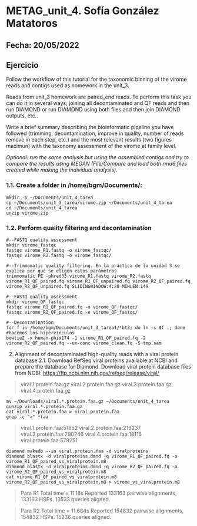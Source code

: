 # METAG_unit_4. Sofía González Matatoros
## Fecha: 20/05/2022
## Ejercicio
Follow the workflow of this tutorial for the taxonomic binning of the virome reads and contigs used as homework in the unit_3.

Reads from unit_3 homework are paired_end reads. To perform this task you can do it in several ways; joining all decontaminated and QF reads and then run DIAMOND or run DIAMOND using both files and then join DIAMOND outputs, etc..

Write a brief summary describing the bioinformatic pipeline you have followed (trimming, decontamination, improve in quality, number of reads remove in each step, etc.) and the most relevant results (two figures maximun) with the taxonomy assessment of the virome at family level.

*Optional: run the same analysis but using the assembled contigs and try to compare the results using MEGAN (File/Compare and load both rma6 files created while making the individual analysis).*

### 1.1. Create a folder in /home/bgm/Documents/:
```
mkdir -p ~/Documents/unit_4_tarea
cp ~/Documents/unit_3_tarea/virome.zip ~/Documents/unit_4_tarea
cd ~/Documents/unit_4_tarea
unzip virome.zip
```

### 1.2. Perform quality filtering and decontamination
```
#--FASTQ quality assessment
mkdir virome_fastqc
fastqc virome_R1.fastq -o virome_fastqc/
fastqc virome_R2.fastq -o virome_fastqc/

#--Trimmomatic quality filtering. En la práctica de la unidad 3 se explica por qué se eligen estos parámetros
trimmomatic PE -phred33 virome_R1.fastq virome_R2.fastq virome_R1_QF_paired.fq virome_R1_QF_unpaired.fq virome_R2_QF_paired.fq virome_R2_QF_unpaired.fq SLIDINGWINDOW:4:20 MINLEN:149

#--FASTQ quality assessment
mkdir virome_QF_fastqc
fastqc virome_R1_QF_paired.fq -o virome_QF_fastqc/
fastqc virome_R2_QF_paired.fq -o virome_QF_fastqc/

#--Decontamination
for f in /home/bgm/Documents/unit_3_tarea1/*bt2; do ln -s $f .; done #hacemos los hipervínculos
bowtie2 -x human-phix174 -1 virome_R1_QF_paired.fq -2 virome_R2_QF_paired.fq --un-conc virome_clean.fq -S tmp.sam
```
2. Alignment of decontaminated high-quality reads with a viral protein database
2.1. Download RefSeq viral proteins available at NCBI and prepare the database for Diamond.
Download viral protein database files from NCBI: https://ftp.ncbi.nlm.nih.gov/refseq/release/viral/

> viral.1.protein.faa.gz
> viral.2.protein.faa.gz
> viral.3.protein.faa.gz
> viral.4.protein.faa.gz

```
mv ~/Downloads/viral.*.protein.faa.gz ~/Documents/unit_4_tarea
gunzip viral.*.protein.faa.gz
cat viral.*.protein.faa > viral.protein.faa
grep -c ">" *faa
```
> viral.1.protein.faa:51652
> viral.2.protein.faa:219237
> viral.3.protein.faa:290246
> viral.4.protein.faa:18116
> viral.protein.faa:579251

```
diamond makedb --in viral.protein.faa -d viralproteins
diamond blastx -d viralproteins.dmnd -q virome_R1_QF_paired.fq -o virome_R1_QF_paired_vs_viralprotein.m8
diamond blastx -d viralproteins.dmnd -q virome_R2_QF_paired.fq -o virome_R2_QF_paired_vs_viralprotein.m8
cat virome_R1_QF_paired_vs_viralprotein.m8  virome_R2_QF_paired_vs_viralprotein.m8 > virome_vs_viralprotein.m8
```
> Para R1
> Total time = 11.18s
> Reported 133163 pairwise alignments, 133163 HSPs.
> 13533 queries aligned.

> Para R2
> Total time = 11.684s
> Reported 154832 pairwise alignments, 154832 HSPs.
> 15236 queries aligned.
